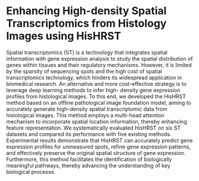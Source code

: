 # Enhancing High-density Spatial Transcriptomics from Histology Images using HisHRST
Spatial transcriptomics (ST) is a technology that integrates spatial information with gene expression analysis to study
the spatial distribution of genes within tissues and their regulatory mechanisms. However, it is limited by the sparsity
of sequencing spots and the high cost of spatial transcriptomics technology, which hinders its widespread application in
biomedical research. An alternative and more cost-effective strategy is to leverage deep learning methods to infer high-
density gene expression profiles from histological images. To this end, we developed the HisHRST method based on an
offline pathological image foundation model, aiming to accurately generate high-density spatial transcriptomic data from
histological images. This method employs a multi-head attention mechanism to incorporate spatial location information,
thereby enhancing feature representation. We systematically evaluated HisHRST on six ST datasets and compared its
performance with five existing methods. Experimental results demonstrate that HisHRST can accurately predict gene
expression profiles for unmeasured spots, refine gene expression patterns, and effectively preserve the original spatial
structure of gene expression. Furthermore, this method facilitates the identification of biologically meaningful pathways,
thereby advancing the understanding of key biological processe.
